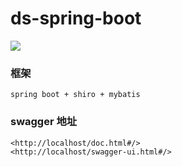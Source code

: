 # ds-spring-boot   
![](https://img.shields.io/badge/license-Apache%202-4EB1BA.svg)  
### 框架
    spring boot + shiro + mybatis
### swagger 地址
    <http://localhost/doc.html#/>    
    <http://localhost/swagger-ui.html#/>  
